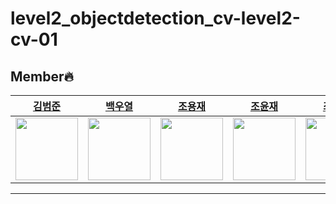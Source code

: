 # level2_objectdetection_cv-level2-cv-01
## Member🔥
| [김범준](https://github.com/quasar529) | [백우열](https://github.com/wooyeolBaek) | [조용재](https://github.com/yyongjae) | [조윤재](https://github.com/KidsareBronStars) | [최명헌](https://github.com/MyeongheonChoi) |
| :-: | :-: | :-: | :-: | :-: |
| <img src="https://avatars.githubusercontent.com/quasar529" width="100"> | <img src="https://avatars.githubusercontent.com/wooyeolBaek" width="100"> | <img src="https://avatars.githubusercontent.com/yyongjae" width="100"> | <img src="https://avatars.githubusercontent.com/KidsareBronStars" width="100"> | <img src="https://avatars.githubusercontent.com/MyeongheonChoi" width="100"> |
***
